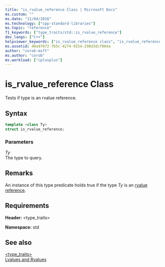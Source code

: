 ```yaml
---
title: "is_rvalue_reference Class | Microsoft Docs"
ms.custom: ""
ms.date: "11/04/2016"
ms.technology: ["cpp-standard-libraries"]
ms.topic: "reference"
f1_keywords: ["type_traits/std::is_rvalue_reference"]
dev_langs: ["C++"]
helpviewer_keywords: ["is_rvalue_reference class", "is_rvalue_reference"]
ms.assetid: 40a97072-7b5c-4274-9154-298d3dcf064a
author: "corob-msft"
ms.author: "corob"
ms.workload: ["cplusplus"]
---
```

# is_rvalue_reference Class

Tests if type is an rvalue reference.

## Syntax

```cpp
template <class Ty>
struct is_rvalue_reference;
```

### Parameters

*Ty*<br/>
The type to query.

## Remarks

An instance of this type predicate holds true if the type *Ty* is an [rvalue reference](../cpp/rvalue-reference-declarator-amp-amp.md).

## Requirements

**Header:** \<type_traits>

**Namespace:** std

## See also

[<type_traits>](../standard-library/type-traits.md)<br/>
[Lvalues and Rvalues](../cpp/lvalues-and-rvalues-visual-cpp.md)<br/>
